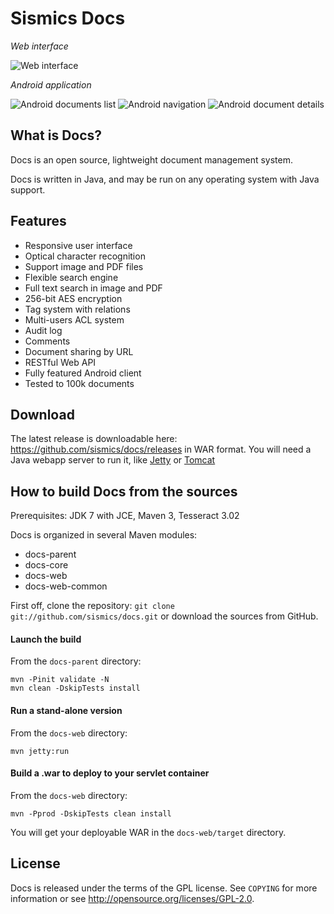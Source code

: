 Sismics Docs
============

_Web interface_

![Web interface](http://sismics.com/docs/screenshot1.png)

_Android application_

![Android documents list](http://sismics.com/docs/android1.png) ![Android navigation](http://sismics.com/docs/android2.png) ![Android document details](http://sismics.com/docs/android3.png)

What is Docs?
---------------

Docs is an open source, lightweight document management system.

Docs is written in Java, and may be run on any operating system with Java support.

Features
--------

- Responsive user interface
- Optical character recognition
- Support image and PDF files
- Flexible search engine
- Full text search in image and PDF
- 256-bit AES encryption
- Tag system with relations
- Multi-users ACL system
- Audit log
- Comments
- Document sharing by URL
- RESTful Web API
- Fully featured Android client
- Tested to 100k documents

Download
--------

The latest release is downloadable here: <https://github.com/sismics/docs/releases> in WAR format.
You will need a Java webapp server to run it, like [Jetty](http://eclipse.org/jetty/) or [Tomcat](http://tomcat.apache.org/)

How to build Docs from the sources
----------------------------------

Prerequisites: JDK 7 with JCE, Maven 3, Tesseract 3.02

Docs is organized in several Maven modules:

  - docs-parent
  - docs-core
  - docs-web
  - docs-web-common

First off, clone the repository: `git clone git://github.com/sismics/docs.git`
or download the sources from GitHub.

#### Launch the build

From the `docs-parent` directory:

    mvn -Pinit validate -N
    mvn clean -DskipTests install

#### Run a stand-alone version

From the `docs-web` directory:

    mvn jetty:run

#### Build a .war to deploy to your servlet container

From the `docs-web` directory:

    mvn -Pprod -DskipTests clean install

You will get your deployable WAR in the `docs-web/target` directory.

License
-------

Docs is released under the terms of the GPL license. See `COPYING` for more
information or see <http://opensource.org/licenses/GPL-2.0>.
